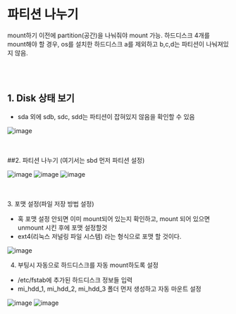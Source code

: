 # 파티션 나누기 
mount하기 이전에 partition(공간)을 나눠줘야 mount 가능. 하드디스크 4개를 mount해야 할 경우,
os를 설치한 하드디스크 a를 제외하고 b,c,d는 파티션이 나눠져있지 않음. 

<br/><br/>
## 1. Disk 상태 보기
- sda 외에 sdb, sdc, sdd는 파티션이 잡혀있지 않음을 확인할 수 있음


![image](https://user-images.githubusercontent.com/44438752/62207187-7fc89f00-b3ce-11e9-990b-9e4f9d6a5058.png)

<br/><br/>
##2. 파티션 나누기 (여기서는 sbd 먼저 파티션 설정)


![image](https://user-images.githubusercontent.com/44438752/62207237-9969e680-b3ce-11e9-93a7-98bbc789cc45.png)
![image](https://user-images.githubusercontent.com/44438752/62207109-47c15c00-b3ce-11e9-96ae-36c764603e14.png)
![image](https://user-images.githubusercontent.com/44438752/62207270-ae467a00-b3ce-11e9-83d7-c1f50fae7ae3.png)

<br/><br/>
3. 포맷 설정(파일 저장 방법 설정)
- 혹 포맷 설정 안되면 이미 mount되어 있는지 확인하고, mount 되어 있으면 unmount 시킨 후에 포맷 설정할것
- ext4(리눅스 저널링 파일 시스템) 라는 형식으로 포맷 할 것이다.


![image](https://user-images.githubusercontent.com/44438752/62207320-cf0ecf80-b3ce-11e9-90fa-9a67f2ae8f47.png)

4. 부팅시 자동으로 하드디스크를 자동 mount하도록 설정
- /etc/fstab에 추가된 하드디스크 정보들 입력
- mi_hdd_1, mi_hdd_2, mi_hdd_3 폴더 먼저 생성하고 자동 마운트 설정

![image](https://user-images.githubusercontent.com/44438752/62207458-2614a480-b3cf-11e9-911f-5ec428990a28.png)
![image](https://user-images.githubusercontent.com/44438752/62207471-2ca31c00-b3cf-11e9-9858-a6ca4e648453.png)
